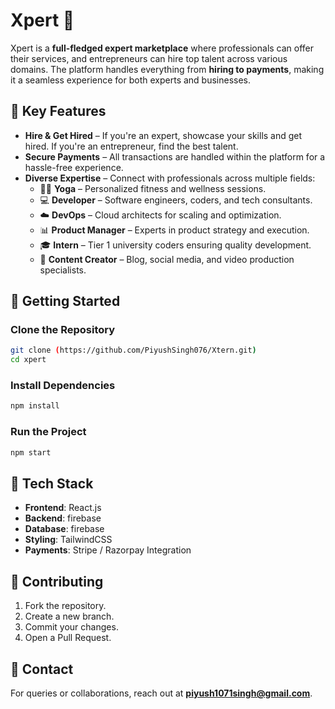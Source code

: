 
# Xpert 🚀  

Xpert is a **full-fledged expert marketplace** where professionals can offer their services, and entrepreneurs can hire top talent across various domains. The platform handles everything from **hiring to payments**, making it a seamless experience for both experts and businesses.

## 🌟 Key Features  
- **Hire & Get Hired** – If you're an expert, showcase your skills and get hired. If you're an entrepreneur, find the best talent.  
- **Secure Payments** – All transactions are handled within the platform for a hassle-free experience.  
- **Diverse Expertise** – Connect with professionals across multiple fields:
  - 🧘‍♂️ **Yoga** – Personalized fitness and wellness sessions.  
  - 💻 **Developer** – Software engineers, coders, and tech consultants.  
  - ☁️ **DevOps** – Cloud architects for scaling and optimization.  
  - 📊 **Product Manager** – Experts in product strategy and execution.  
  - 🎓 **Intern** – Tier 1 university coders ensuring quality development.  
  - 🎥 **Content Creator** – Blog, social media, and video production specialists.  

## 🚀 Getting Started  

### Clone the Repository  
```bash
git clone (https://github.com/PiyushSingh076/Xtern.git)
cd xpert
```

### Install Dependencies  
```bash
npm install
```

### Run the Project  
```bash
npm start
```

## 📌 Tech Stack  
- **Frontend**: React.js  
- **Backend**: firebase 
- **Database**: firebase 
- **Styling**: TailwindCSS  
- **Payments**: Stripe / Razorpay Integration  

## 🎯 Contributing  
1. Fork the repository.  
2. Create a new branch.  
3. Commit your changes.  
4. Open a Pull Request.  

## 📩 Contact  
For queries or collaborations, reach out at **piyush1071singh@gmail.com**.  
